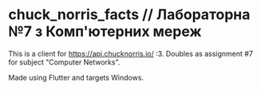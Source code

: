 # chuck_norris_facts // Лабораторна №7 з Комп'ютерних мереж

This is a client for https://api.chucknorris.io/ :3. Doubles as assignment #7 for subject "Computer Networks".

Made using Flutter and targets Windows.
